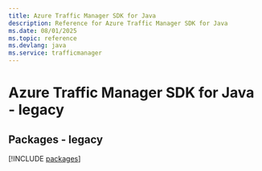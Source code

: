 ```yaml
---
title: Azure Traffic Manager SDK for Java
description: Reference for Azure Traffic Manager SDK for Java
ms.date: 08/01/2025
ms.topic: reference
ms.devlang: java
ms.service: trafficmanager
---
```

# Azure Traffic Manager SDK for Java - legacy
## Packages - legacy
[!INCLUDE [packages](traffic-manager-index.md)]